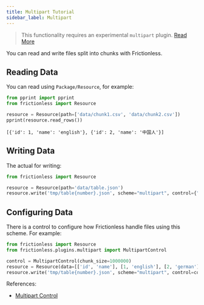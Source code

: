 ```yaml
---
title: Multipart Tutorial
sidebar_label: Multipart
---
```


> This functionality requires an experimental `multipart` plugin. [Read More](../../references/plugins-reference.md)

You can read and write files split into chunks with Frictionless.

## Reading Data

You can read using `Package/Resource`, for example:

```python goodread title="Python"
from pprint import pprint
from frictionless import Resource

resource = Resource(path=['data/chunk1.csv', 'data/chunk2.csv'])
pprint(resource.read_rows())
```
```
[{'id': 1, 'name': 'english'}, {'id': 2, 'name': '中国人'}]
```

## Writing Data

The actual for writing:

```python title="Python"
from frictionless import Resource

resource = Resource(path='data/table.json')
resource.write('tmp/table{number}.json', scheme="multipart", control={"chunkSize": 1000000})
```

## Configuring Data

There is a control to configure how Frictionless handle files using this scheme. For example:

```python title="Python"
from frictionless import Resource
from frictionless.plugins.multipart import MultipartControl

control = MultipartControl(chunk_size=1000000)
resource = Resource(data=[['id', 'name'], [1, 'english'], [2, 'german']])
resource.write('tmp/table{number}.json', scheme="multipart", control=control)
```

References:
- [Multipart Control](../../references/schemes-reference.md#multipart)
